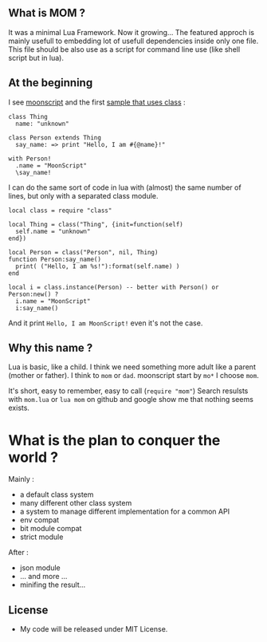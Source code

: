 ## What is MOM ?

It was a minimal Lua Framework.
Now it growing...
The featured approch is mainly usefull to embedding lot of usefull dependencies inside only one file.
This file should be also use as a script for command line use (like shell script but in lua).

## At the beginning

I see [moonscript](http://moonscript.org/) and the first [sample that uses class](http://moonscript.org/#overview) :

```
class Thing
  name: "unknown"

class Person extends Thing
  say_name: => print "Hello, I am #{@name}!"

with Person!
  .name = "MoonScript"
  \say_name!
```

I can do the same sort of code in lua with (almost) the same number of lines, but only with a separated class module.

```
local class = require "class"

local Thing = class("Thing", {init=function(self)
  self.name = "unknown"
end})

local Person = class("Person", nil, Thing)
function Person:say_name()
  print( ("Hello, I am %s!"):format(self.name) )
end

local i = class.instance(Person) -- better with Person() or Person:new() ?
  i.name = "MoonScript"
  i:say_name()
```

And it print `Hello, I am MoonScript!` even it's not the case.


## Why this name ?

Lua is basic, like a child.
I think we need something more adult like a parent (mother or father).
I think to `mom` or `dad`.
moonscript start by `mo*` I choose `mom`.

It's short, easy to remember, easy to call (`require "mom"`)
Search resulsts with `mom.lua` or `lua mom` on github and google show me that nothing seems exists.

# What is the plan to conquer the world ?

Mainly :
 * a default class system
 * many different other class system
 * a system to manage different implementation for a common API
 * env compat
 * bit module compat
 * strict module

After :
 * json module
 * ... and more ...
 * minifing the result...


## License

 * My code will be released under MIT License.

